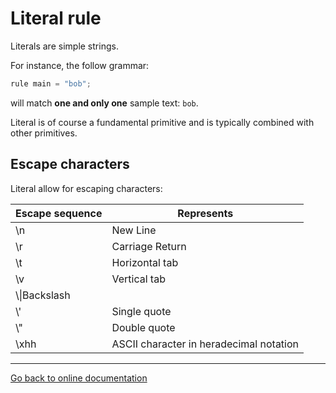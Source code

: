 # Literal rule

Literals are simple strings.

For instance, the follow grammar:

```Python
rule main = "bob";
```

will match **one and only one** sample text:  `bob`.

Literal is of course a fundamental primitive and is typically combined with other primitives.

## Escape characters

Literal allow for escaping characters:

|Escape sequence|Represents|
|---|---|
|\n|New Line|
|\r|Carriage Return|
|\t|Horizontal tab|
|\v|Vertical tab|
|\\\\|Backslash|
|\\'|Single quote|
|\\"|Double quote|
|\xhh|ASCII character in heradecimal notation|

---
[Go back to online documentation](../README.md)
